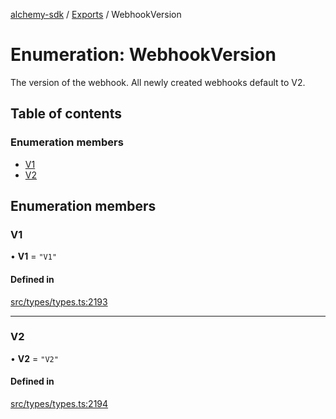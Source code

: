 [alchemy-sdk](../README.md) / [Exports](../modules.md) / WebhookVersion

# Enumeration: WebhookVersion

The version of the webhook. All newly created webhooks default to V2.

## Table of contents

### Enumeration members

- [V1](WebhookVersion.md#v1)
- [V2](WebhookVersion.md#v2)

## Enumeration members

### V1

• **V1** = `"V1"`

#### Defined in

[src/types/types.ts:2193](https://github.com/alchemyplatform/alchemy-sdk-js/blob/c7197b9/src/types/types.ts#L2193)

___

### V2

• **V2** = `"V2"`

#### Defined in

[src/types/types.ts:2194](https://github.com/alchemyplatform/alchemy-sdk-js/blob/c7197b9/src/types/types.ts#L2194)
